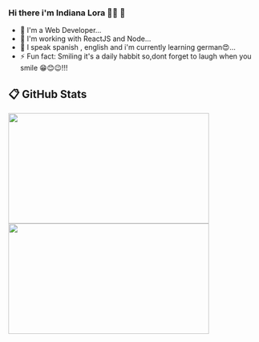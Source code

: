 
### Hi there i'm Indiana Lora 👋🏽 🐨

- 🔭 I'm a Web Developer...
- 🌱 I'm working with ReactJS and Node...
- 👯 I speak spanish , english and i'm currently learning german😍...
- ⚡ Fun fact: Smiling it's a daily habbit so,dont forget to laugh when you smile 😁😊😉!!!

## :clipboard: GitHub Stats

<a href="https://github.com/indianalora/github-readme-stats">
  <img align="center" height="220px" width="400px"  src="https://github-readme-stats.vercel.app/api?username=indianalora&show_icons=true&theme=radical" />
</a>
<a href="https://github.com/indianalora/github-readme-stats">
  <img align="center" height="220px" width="400px" src="https://github-readme-stats.vercel.app/api/top-langs/?username=indianalora&layout=compact&theme=buefy" />
</a>





